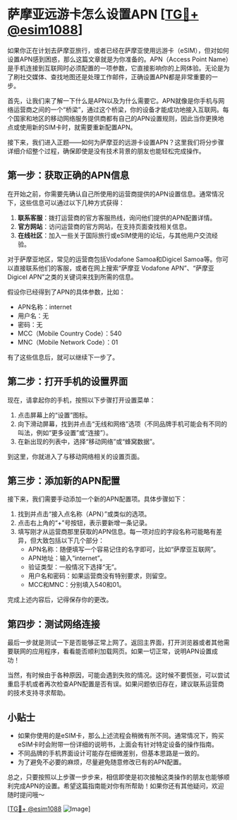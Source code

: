 # 萨摩亚远游卡怎么设置APN [[TG💪+ @esim1088](https://t.me/s/esim1088)]

如果你正在计划去萨摩亚旅行，或者已经在萨摩亚使用远游卡（eSIM），但对如何设置APN感到困惑，那么这篇文章就是为你准备的。APN（Access Point Name）是手机连接到互联网时必须配置的一项参数，它直接影响你的上网体验。无论是为了刷社交媒体、查找地图还是处理工作邮件，正确设置APN都是非常重要的一步。

首先，让我们来了解一下什么是APN以及为什么需要它。APN就像是你手机与网络运营商之间的一个“桥梁”，通过这个桥梁，你的设备才能成功地接入互联网。每个国家和地区的移动网络服务提供商都有自己的APN设置规则，因此当你更换地点或使用新的SIM卡时，就需要重新配置APN。

接下来，我们进入正题——如何为萨摩亚的远游卡设置APN？这里我们将分步骤详细介绍整个过程，确保即使是没有技术背景的朋友也能轻松完成操作。

## 第一步：获取正确的APN信息

在开始之前，你需要先确认自己所使用的运营商提供的APN设置信息。通常情况下，这些信息可以通过以下几种方式获得：

1. **联系客服**：拨打运营商的官方客服热线，询问他们提供的APN配置详情。
2. **官方网站**：访问运营商的官方网站，在支持页面查找相关信息。
3. **在线社区**：加入一些关于国际旅行或eSIM使用的论坛，与其他用户交流经验。

对于萨摩亚地区，常见的运营商包括Vodafone Samoa和Digicel Samoa等。你可以直接联系他们的客服，或者在网上搜索“萨摩亚 Vodafone APN”、“萨摩亚 Digicel APN”之类的关键词来找到所需的信息。

假设你已经得到了APN的具体参数，比如：
- APN名称：internet
- 用户名：无
- 密码：无
- MCC（Mobile Country Code）：540
- MNC（Mobile Network Code）：01

有了这些信息后，就可以继续下一步了。

## 第二步：打开手机的设置界面

现在，请拿起你的手机，按照以下步骤打开设置菜单：

1. 点击屏幕上的“设置”图标。
2. 向下滑动屏幕，找到并点击“无线和网络”选项（不同品牌手机可能会有不同的叫法，例如“更多设置”或“连接”）。
3. 在新出现的列表中，选择“移动网络”或“蜂窝数据”。

到这里，你就进入了与移动网络相关的设置页面。

## 第三步：添加新的APN配置

接下来，我们需要手动添加一个新的APN配置项。具体步骤如下：

1. 找到并点击“接入点名称（APN）”或类似的选项。
2. 点击右上角的“+”号按钮，表示要新增一条记录。
3. 填写刚才从运营商那里获取的APN信息。每一项对应的字段名称可能略有差异，但大致包括以下几个部分：
   - APN名称：随便填写一个容易记住的名字即可，比如“萨摩亚互联网”。
   - APN地址：输入“internet”。
   - 验证类型：一般情况下选择“无”。
   - 用户名和密码：如果运营商没有特别要求，则留空。
   - MCC和MNC：分别填入540和01。

完成上述内容后，记得保存你的更改。

## 第四步：测试网络连接

最后一步就是测试一下是否能够正常上网了。返回主界面，打开浏览器或者其他需要联网的应用程序，看看能否顺利加载网页。如果一切正常，说明APN设置成功！

当然，有时候由于各种原因，可能会遇到失败的情况。这时候不要慌张，可以尝试重启手机或者再次检查APN配置是否有误。如果问题依旧存在，建议联系运营商的技术支持寻求帮助。

## 小贴士

- 如果你使用的是eSIM卡，那么上述流程会稍微有所不同。通常情况下，购买eSIM卡时会附带一份详细的说明书，上面会有针对特定设备的操作指南。
- 不同品牌的手机界面设计可能存在细微差别，但基本思路是一致的。
- 为了避免不必要的麻烦，尽量避免随意修改已有的APN配置。

总之，只要按照以上步骤一步步来，相信即使是初次接触这类操作的朋友也能够顺利完成APN的设置。希望这篇指南能对你有所帮助！如果你还有其他疑问，欢迎随时提问哦～

[[TG💪+ @esim1088](https://t.me/s/esim1088) ![Image](https://i.postimg.cc/4NQfJmqS/Snipaste-2025-05-13-00-14-12.png)]